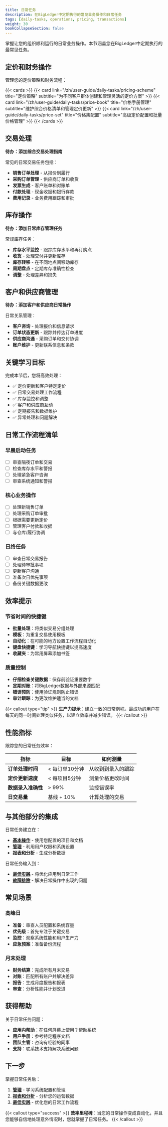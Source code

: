 ```yaml
---
title: 日常任务
description: 在BigLedger中定期执行的常见业务操作和日常任务
tags: [daily-tasks, operations, pricing, transactions]
weight: 30
bookCollapseSection: false
---
```


掌握让您的组织顺利运行的日常业务操作。本节涵盖您在BigLedger中定期执行的最常见任务。

## 定价和财务操作

管理您的定价策略和财务流程：

{{< cards >}}
{{< card link="/zh/user-guide/daily-tasks/pricing-scheme" title="定价策略" subtitle="为不同客户群体创建和管理灵活的定价方案" >}}
{{< card link="/zh/user-guide/daily-tasks/price-book" title="价格手册管理" subtitle="维护综合价格清单和管理定价更新" >}}
{{< card link="/zh/user-guide/daily-tasks/price-set" title="价格集配置" subtitle="高级定价配置和批量价格管理" >}}
{{< /cards >}}

## 交易处理

**待办：添加综合交易处理指南**

常见的日常交易任务包括：

- **销售订单处理** - 从报价到履行
- **采购订单管理** - 供应商订单和收货
- **发票生成** - 客户账单和对账单
- **付款处理** - 现金收据和银行存款
- **费用记录** - 业务费用跟踪和审批

## 库存操作

**待办：添加日常库存管理任务**

常规库存任务：

- **库存水平监控** - 跟踪库存水平和再订购点
- **收货** - 处理交付并更新库存
- **库存转移** - 在不同地点间移动库存
- **周期盘点** - 定期库存准确性检查
- **调整** - 处理差异和损失

## 客户和供应商管理

**待办：添加客户和供应商日常操作**

日常关系管理：

- **客户咨询** - 处理报价和信息请求
- **订单状态更新** - 跟踪并传达订单进度
- **供应商沟通** - 采购订单和交付协调
- **账户维护** - 更新联系信息和条款

## 关键学习目标

完成本节后，您将高效处理：

- ✅ 定价更新和客户特定定价
- ✅ 日常交易处理工作流程
- ✅ 库存监控和调整
- ✅ 客户和供应商互动
- ✅ 定期报告和数据维护
- ✅ 异常处理和问题解决

## 日常工作流程清单

### 早晨启动任务
- [ ] 审查隔夜订单和交易
- [ ] 检查库存水平和警报
- [ ] 处理紧急客户咨询
- [ ] 审查系统通知和警报

### 核心业务操作
- [ ] 处理新销售订单
- [ ] 处理采购订单审批
- [ ] 根据需要更新定价
- [ ] 管理客户付款和收据
- [ ] 与仓库/履行协调

### 日终任务
- [ ] 审查日常交易报告
- [ ] 处理待审批事项
- [ ] 更新客户沟通
- [ ] 准备次日优先事项
- [ ] 备份关键数据更改

## 效率提示

### 节省时间的快捷键
- **批量处理**：将类似交易分组处理
- **模板**：为重复交易使用模板
- **自动化**：在可能的地方设置工作流程自动化
- **键盘快捷键**：学习导航快捷键以提高速度
- **收藏夹**：为常用屏幕添加书签

### 质量控制
- **仔细检查关键数据**：保存前验证重要数字
- **定期对账**：将BigLedger数据与外部来源匹配
- **错误预防**：使用验证规则防止错误
- **审计跟踪**：为更改维护适当的文档

{{< callout type="tip" >}}
**生产力提示**：建立一致的日常例程。最成功的用户在每天的同一时间处理类似任务，以建立效率并减少错误。
{{< /callout >}}

## 性能指标

跟踪您的日常任务效率：

| 指标 | 目标 | 如何测量 |
|--------|---------|----------------|
| **订单处理时间** | < 每订单10分钟 | 从收到到录入的跟踪 |
| **定价更新速度** | < 每项目5分钟 | 测量价格更改时间 |
| **数据录入准确性** | > 99% | 监控错误率 |
| **日交易量** | 基线 + 10% | 计算处理的交易 |

## 与其他部分的集成

日常任务建立在：

- **[基本操作](/zh/user-guide/basic-operations/)** - 使用您配置的项目和文档
- **[管理](/zh/user-guide/administration/)** - 利用用户权限和系统设置
- **[报表和分析](/zh/user-guide/reports-analytics/)** - 生成分析数据

日常任务输入到：

- **[最佳实践](/zh/user-guide/best-practices/)** - 将优化应用到日常工作
- **[故障排除](/zh/user-guide/troubleshooting/)** - 解决日常操作中出现的问题

## 常见场景

### 高峰日
- **准备**：审查人员配置和系统容量
- **优先级**：首先专注于关键交易
- **监控**：观察系统性能和用户生产力
- **应急预案**：准备备份流程

### 月末处理
- **财务结算**：完成所有月末交易
- **对账**：匹配所有账户并解决差异
- **报告**：生成月度报告和报表
- **审查**：分析性能并计划改进

## 获得帮助

关于日常任务问题：

- **应用内帮助**：在任何屏幕上使用？帮助系统
- **用户手册**：参考特定程序文档
- **团队主管**：咨询有经验的同事
- **支持**：联系技术支持解决系统问题

## 下一步

掌握日常任务后：

1. **[管理](/zh/user-guide/administration/)** - 学习系统配置和管理
2. **[报表和分析](/zh/user-guide/reports-analytics/)** - 分析您的运营数据
3. **[最佳实践](/zh/user-guide/best-practices/)** - 优化您的日常工作流程

{{< callout type="success" >}}
**效率里程碑**：当您的日常操作变成自动化，并且您能够自信地处理意外情况时，您就掌握了日常任务。
{{< /callout >}}